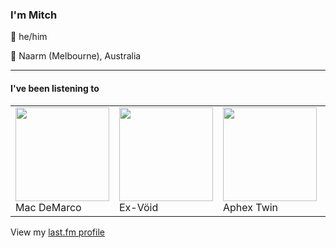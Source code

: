 <article><h3>I&#x27;m Mitch</h3><section><p>👨 he/him</p><p>📍 Naarm (Melbourne), Australia</p></section><hr/><section><h4>I&#x27;ve been listening to</h4><table><tbody><td><img src="https://lastfm.freetls.fastly.net/i/u/174s/0fd4ea33ee02465cc66904460ee8e91d.png" height="150px" alt="" role="presentation"/><br/>Mac DeMarco</td><td><img src="https://lastfm.freetls.fastly.net/i/u/174s/1667d6de25bedd0f12390c468b8643e5.png" height="150px" alt="" role="presentation"/><br/>Ex-Vöid</td><td><img src="https://lastfm.freetls.fastly.net/i/u/174s/0c5853ff38e027843b907a821257534e.png" height="150px" alt="" role="presentation"/><br/>Aphex Twin</td><td><img src="https://lastfm.freetls.fastly.net/i/u/174s/cc4db192eec5e15c35cd1eb3daf1ebbe.png" height="150px" alt="" role="presentation"/><br/>Clariloops</td><td><img src="https://lastfm.freetls.fastly.net/i/u/174s/616cf8d242710b6ad88194a543dc7c06.png" height="150px" alt="" role="presentation"/><br/>The Beths</td></tbody></table><span>View my <a href="https://www.last.fm/user/my-slab">last.fm profile</a></span></section></article>